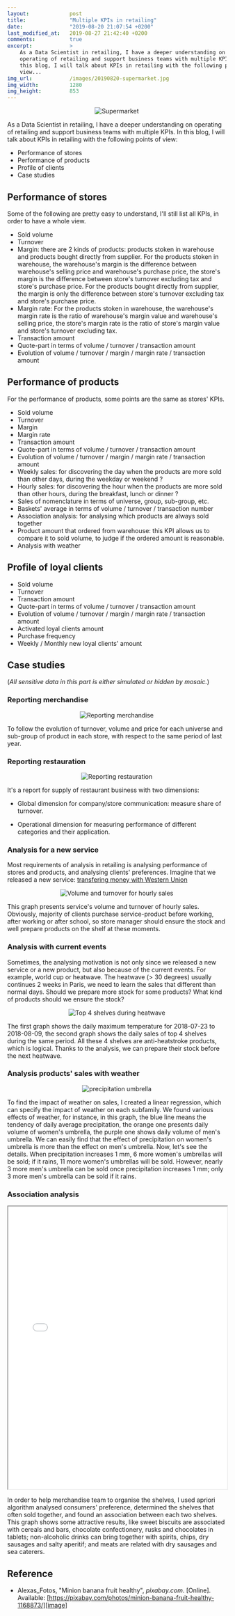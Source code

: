 ```yaml
---
layout:             post
title:              "Multiple KPIs in retailing"
date:               "2019-08-20 21:07:54 +0200"
last_modified_at:   2019-08-27 21:42:40 +0200
comments:           true
excerpt:            >
    As a Data Scientist in retailing, I have a deeper understanding on
    operating of retailing and support business teams with multiple KPIs. In
    this blog, I will talk about KPIs in retailing with the following points of
    view...
img_url:            /images/20190820-supermarket.jpg
img_width:          1280
img_height:         853
---
```


<p align="center">
  <img alt="Supermarket"
  src="{{ site.baseurl }}/images/20190820-supermarket.jpg"/>
</p>

As a Data Scientist in retailing, I have a deeper understanding on operating of
retailing and support business teams with multiple KPIs. In this blog, I will
talk about KPIs in retailing with the following points of view:
- Performance of stores
- Performance of products
- Profile of clients
- Case studies

## Performance of stores
Some of the following are pretty easy to understand, I'll still list all KPIs,
in order to have a whole view.

- Sold volume
- Turnover
- Margin: there are 2 kinds of products: products stoken in warehouse and
products bought directly from supplier. For the products stoken in warehouse,
the warehouse's margin is the difference between warehouse's selling price and
warehouse's purchase price, the store's margin is the difference between
store's turnover excluding tax and store's purchase price. For the products
bought directly from supplier, the margin is only the difference between
store's turnover excluding tax and store's purchase price.
- Margin rate: For the products stoken in warehouse, the warehouse's margin
rate is the ratio of warehouse's margin value and warehouse's selling price,
the store's margin rate is the ratio of store's margin value and store's
turnover excluding tax.
- Transaction amount
- Quote-part in terms of volume / turnover / transaction amount
- Evolution of volume / turnover / margin / margin rate / transaction amount

## Performance of products
For the performance of products, some points are the same as stores' KPIs.

- Sold volume
- Turnover
- Margin
- Margin rate
- Transaction amount
- Quote-part in terms of volume / turnover / transaction amount
- Evolution of volume / turnover / margin / margin rate / transaction amount
- Weekly sales: for discovering the day when the products are more sold than
other days, during the weekday or weekend ?
- Hourly sales: for discovering the hour when the products are more sold than
other hours, during the breakfast, lunch or dinner ?
- Sales of nomenclature in terms of universe, group, sub-group, etc.
- Baskets' average in terms of volume / turnover / transaction number
- Association analysis: for analysing which products are always sold together
- Product amount that ordered from warehouse: this KPI allows us to compare
it to sold volume, to judge if the ordered amount is reasonable.
- Analysis with weather

## Profile of loyal clients
- Sold volume
- Turnover
- Transaction amount
- Quote-part in terms of volume / turnover / transaction amount
- Evolution of volume / turnover / margin / margin rate / transaction amount
- Activated loyal clients amount
- Purchase frequency
- Weekly / Monthly new loyal clients' amount

## Case studies
(_All sensitive data in this part is either simulated or hidden by mosaic._)

### Reporting merchandise

<p align="center">
  <img alt="Reporting merchandise"
  src="{{ site.baseurl }}/images/20181225-bench.jpg"/>
</p>

To follow the evolution of turnover, volume and price for each universe and
sub-group of product in each store, with respect to the same period of last
year.


### Reporting restauration

<p align="center">
  <img alt="Reporting restauration"
  src="{{ site.baseurl }}/images/20181225-restauration.png"/>
</p>

It's a report for supply of restaurant business with two dimensions:
- Global dimension for company/store communication: measure share of turnover.

- Operational dimension for measuring performance of different categories and
their application.

### Analysis for a new service
Most requirements of analysis in retailing is analysing performance of stores
and products, and analysing clients' preferences. Imagine that we released a
new service: [transfering money with Western Union][WU]

<p align="center">
  <img alt="Volume and turnover for hourly sales"
  src="{{ site.baseurl }}/images/20181225-hourly-sales.jpg"/>
</p>

This graph presents service's volume and turnover of hourly sales. Obviously,
majority of clients purchase service-product before working, after working or
after school, so store manager should ensure the stock and well prepare products
on the shelf at these moments.

### Analysis with current events
Sometimes, the analysing motivation is not only since we released a new service
or a new product, but also because of the current events. For example, world
cup or heatwave. The heatwave (> 30 degrees) usually continues 2 weeks in
Paris, we need to learn the sales that different than normal days. Should we
prepare more stock for some products? What kind of products should we ensure
the stock?

<p align="center">
  <img alt="Top 4 shelves during heatwave"
  src="{{ site.baseurl }}/images/20181225-heatwave-top4-shelves.jpg"/>
</p>

The first graph shows the daily maximum temperature for 2018-07-23 to 2018-08-09,
the second graph shows the daily sales of top 4 shelves during the same period.
All these 4 shelves are anti-heatstroke products, which is logical. Thanks to
the analysis, we can prepare their stock before the next heatwave.

### Analysis products' sales with weather

<p align="center">
  <img alt="precipitation umbrella"
  src="{{ site.baseurl }}/images/20171222-umbrella.jpg"/>
</p>

To find the impact of weather on sales, I created a linear regression, which
can specify the impact of weather on each subfamily. We found various effects
of weather, for instance, in this graph, the blue line means the tendency of
daily average precipitation, the orange one presents daily volume of women's
umbrella, the purple one shows daily volume of men's umbrella. We can easily
find that the effect of precipitation on women's umbrella is more than the
effect on men's umbrella. Now, let's see the details. When precipitation
increases 1 mm, 6 more women's umbrellas will be sold; if it rains, 11 more
women's umbrellas will be sold. However, nearly 3 more men's umbrella can be
sold once precipitation increases 1 mm; only 3 more men's umbrella can be sold
if it rains.

### Association analysis

<iframe
  src="{{ site.baseurl }}/images/20171222-top3-association.html"
  style="display: block; width:100%; height: 650px">
  <p>top3 association</p>
</iframe>

In order to help merchandise team to organise the shelves, I used apriori
algorithm analysed consumers' preference, determined the shelves that often
sold together, and found an association between each two shelves. This graph
shows some attractive results, like sweet biscuits are associated with cereals
and bars, chocolate confectionery, rusks and chocolates in tablets;
non-alcoholic drinks can bring together with spirits, chips, dry sausages and
salty aperitif; and meats are related with dry sausages and sea caterers.

## Reference
- Alexas_Fotos, "Minion banana fruit healthy", _pixabay.com_. [Online]. Available: [https://pixabay.com/photos/minion-banana-fruit-healthy-1168873/][image]

[WU]: https://www.franprix.fr/article/quand-franprix-rencontre-western-union_a13551/1
[image]: https://pixabay.com/photos/minion-banana-fruit-healthy-1168873/
